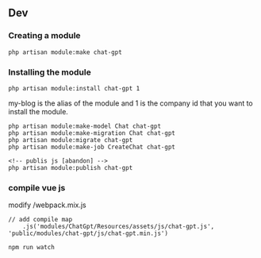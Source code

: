 ## Dev

### Creating a module
```
php artisan module:make chat-gpt
```
### Installing the module
```
php artisan module:install chat-gpt 1
```
my-blog is the alias of the module and 1 is the company id that you want to install the module. 

```
php artisan module:make-model Chat chat-gpt
php artisan module:make-migration Chat chat-gpt
php artisan module:migrate chat-gpt
php artisan module:make-job CreateChat chat-gpt

<!-- publis js [abandon] -->
php artisan module:publish chat-gpt
```

### compile vue js
modify /webpack.mix.js
```
// add compile map
    .js('modules/ChatGpt/Resources/assets/js/chat-gpt.js', 'public/modules/chat-gpt/js/chat-gpt.min.js')

npm run watch
```
